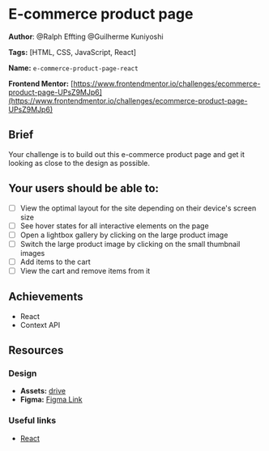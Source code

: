# E-commerce product page

**Author**: @Ralph Effting @Guilherme Kuniyoshi

**Tags:** [HTML, CSS, JavaScript, React]

**Name:** `e-commerce-product-page-react`

**Frontend Mentor:** [https://www.frontendmentor.io/challenges/ecommerce-product-page-UPsZ9MJp6](https://www.frontendmentor.io/challenges/ecommerce-product-page-UPsZ9MJp6)

## Brief

Your challenge is to build out this e-commerce product page and get it looking as close to the design as possible.

## **Your users should be able to:**

- [ ] View the optimal layout for the site depending on their device's screen size
- [ ] See hover states for all interactive elements on the page
- [ ] Open a lightbox gallery by clicking on the large product image
- [ ] Switch the large product image by clicking on the small thumbnail images
- [ ] Add items to the cart
- [ ] View the cart and remove items from it

## Achievements
- React
- Context API

## Resources

### Design
- **Assets:** [drive](https://drive.google.com/drive/folders/1nhFwEIvCdIt0clTdhtCOlK3J8jU3X8qW)
- **Figma:** [Figma Link](https://www.figma.com/file/C0R8Kxsgl9LknTLfMLY7qo/E-Commerce-Product-Page?t=59NaZKFi6rDcoXTe-1)

### Useful links
- [React](https://www.notion.so/ambush/React-js-103288bdf1e0468b93405f68a36d1698)
